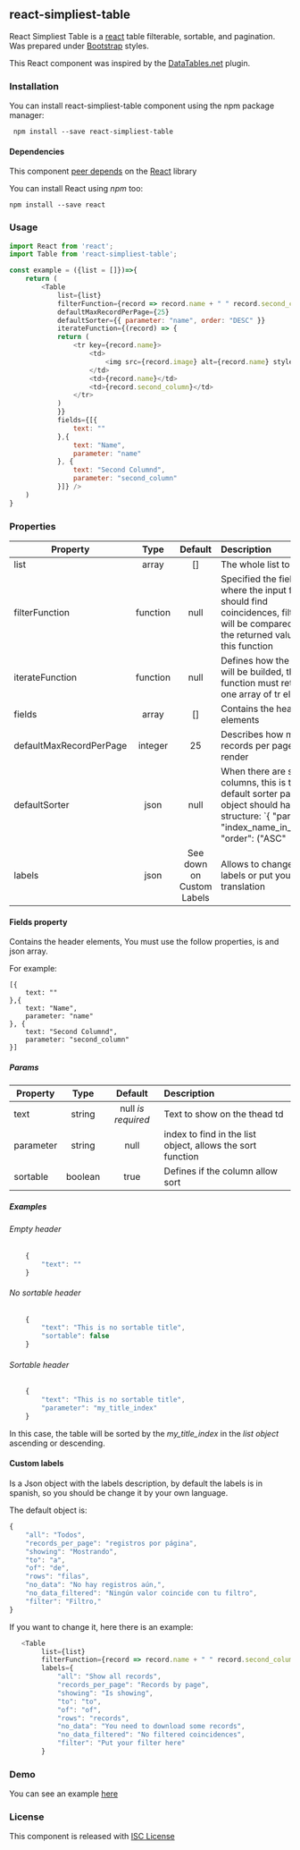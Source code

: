 ## react-simpliest-table

React Simpliest Table is a [react](https://github.com/facebook/react) table filterable, sortable, and pagination. Was prepared under [Bootstrap](https://getbootstrap.com/) styles.

This React component was inspired by the [DataTables.net](https://datatables.net/) plugin.

### Installation

You can install react-simpliest-table component using the npm package manager:

` npm install --save react-simpliest-table`

#### Dependencies

This component [peer depends](https://docs.npmjs.com/files/package.json#peerdependencies) on the [React](https://reactjs.org/) library

You can install React using _npm_ too:

`npm install --save react`

### Usage

```javascript
import React from 'react';
import Table from 'react-simpliest-table';

const example = ({list = []})=>{
    return (
        <Table
            list={list}
            filterFunction={record => record.name + " " record.second_columns}
            defaultMaxRecordPerPage={25}
            defaultSorter={{ parameter: "name", order: "DESC" }}
            iterateFunction={(record) => {
            return (
                <tr key={record.name}>
                    <td>
                        <img src={record.image} alt={record.name} style={{ width: "45px", height: "45px" }} />
                    </td>
                    <td>{record.name}</td>
                    <td>{record.second_column}</td>
                </tr>
            )
            }}
            fields={[{
                text: ""
            },{
                text: "Name",
                parameter: "name"
            }, {
                text: "Second Columnd",
                parameter: "second_column"
            }]} />
    )
}
```

### Properties

| Property        | Type           | Default  | Description |
| --------------- |:--------------:|:--------:|:------------|
| list      | array | [] | The whole list to filter |
| filterFunction | function | null | Specified the fields where the input filter should find coincidences, filter value will be compared with the returned value on this function |
| iterateFunction | function | null | Defines how the tbody will be builded, the function must returns one array of tr elements |
| fields | array | [] | Contains the header elements |
| defaultMaxRecordPerPage | integer      |    25 | Describes how many records per page will be render |
| defaultSorter | json | null | When there are sorter columns, this is the default sorter param, the object should has this structure: `{ "parameter": "index_name_in_the_list", "order": ("ASC" || "DESC")`|
|labels | json | See down on Custom Labels | Allows to change the text labels or put your own translation |


#### Fields property

Contains the header elements, You must use the follow properties, is and json array.

For example:

```
[{
    text: ""
},{
    text: "Name",
    parameter: "name"
}, {
    text: "Second Columnd",
    parameter: "second_column"
}]
```


##### Params

| Property        | Type           | Default  | Description |
| --------------- |:--------------:|:--------:|:------------|
| text            | string         | null *is required* | Text to show on the thead td |
| parameter       | string         | null | index to find in the list object, allows the sort function | 
| sortable        | boolean        | true | Defines if the column allow sort |
##### Examples

###### Empty header

```javascript
    {
        "text": ""
    }
```

###### No sortable header

```javascript
    {
        "text": "This is no sortable title",
        "sortable": false
    }
```

###### Sortable header

```javascript
    {
        "text": "This is no sortable title",
        "parameter": "my_title_index"
    }
```

In this case, the table will be sorted by the _my_title_index_ in the _list object_ ascending or descending.

#### Custom labels

Is a Json object with the labels description, by default the labels is in spanish, so you should be change it by your own language.

The default object is:

```javascript
{
    "all": "Todos",
    "records_per_page": "registros por página",
    "showing": "Mostrando",
    "to": "a",
    "of": "de",
    "rows": "filas",
    "no_data": "No hay registros aún,",
    "no_data_filtered": "Ningún valor coincide con tu filtro",
    "filter": "Filtro,"
}
````

If you want to change it, here there is an example:

```javascript
   <Table
        list={list}
        filterFunction={record => record.name + " " record.second_columns}
        labels={
            "all": "Show all records",
            "records_per_page": "Records by page",
            "showing": "Is showing",
            "to": "to",
            "of": "of",
            "rows": "records",
            "no_data": "You need to download some records",
            "no_data_filtered": "No filtered coincidences",
            "filter": "Put your filter here"
        }
```

### Demo

You can see an example [here](https://github.com/st4nn/react-simpliest-table/blob/master/example/src/App.js)

### License

This component is released with [ISC License](https://en.wikipedia.org/wiki/ISC_license)